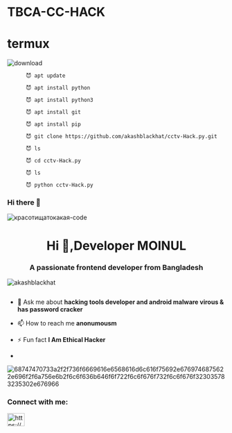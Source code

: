# TBCA-CC-HACK
 
# termux
![download](https://user-images.githubusercontent.com/88341460/191055437-671a1c7c-60a3-4bf2-9993-ead27227e974.png)

          😈 apt update 
           
          😈 apt install python
           
          😈 apt install python3
           
          😈 apt install git
           
          😈 apt install pip
           
          😈 git clone https://github.com/akashblackhat/cctv-Hack.py.git
           
          😈 ls
           
          😈 cd cctv-Hack.py
           
          😈 ls
           
          😈 python cctv-Hack.py
 ### Hi there 👋

<!--
**akashblackhat/akashblackhat** is a ✨ _special_ ✨ repository because its `README.md` (this file) appears on your GitHub profile.

Here are some ideas to get you started:

- 🔭 I’m currently working on ...
- 🌱 I’m currently learning ...
- 👯 I’m looking to collaborate on ...
- 🤔 I’m looking for help with ...
- 💬 Ask me about ...
- 📫 How to reach me: ...
- 😄 Pronouns: ...
- ⚡ Fun fact: ...
-->
![красотищатокакая-code](https://user-images.githubusercontent.com/88341460/189535591-84f204da-08af-4989-821f-e6608902a4a1.gif)     


<h1 align="center">Hi 👋,Developer MOINUL</h1>
<h3 align="center">A passionate frontend developer from Bangladesh</h3>


<p align="left"> <img src="https://komarev.com/ghpvc/?username=akashblackhat&label=Profile%20views&color=0e75b6&style=flat" alt="akashblackhat" /> </p>

<p align="left"> <a href="https://twitter.com/" target="blank"><img src="https://img.shields.io/twitter/follow/?logo=twitter&style=for-the-badge" alt="" /></a> </p>

- 💬 Ask me about **hacking tools developer and android malware virous & has password cracker**

- 📫 How to reach me **anonumousm**

- ⚡ Fun fact **I Am Ethical Hacker**
-                                                                                                                                                                                                                                                                                                                                         
![68747470733a2f2f736f6669616e6568616d6c616f75692e6769746875622e696f2f6a756e6b2f6c6f636b646f6f722f6c6f676f732f6c6f676f323035783235302e676966](https://user-images.githubusercontent.com/88341460/189536974-e0965a1d-3cc8-4507-a4c8-77aaa778a5c1.gif)



<h3 align="left">Connect with me:</h3>
<p align="left">
<a href="https://www.facebook.com/Team.Black.Cyber.Army/" target="blank"><img align="center" src="https://raw.githubusercontent.com/rahuldkjain/github-profile-readme-generator/master/src/images/icons/Social/facebook.svg" alt="https://www.facebook.com/people/raj-singh/100057503644628/" height="30" width="40" /></a>
